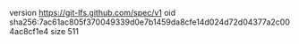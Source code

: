 version https://git-lfs.github.com/spec/v1
oid sha256:7ac61ac805f370049339d0e7b1459da8cfe14d024d72d04377a2c004ac8cf1e4
size 511

